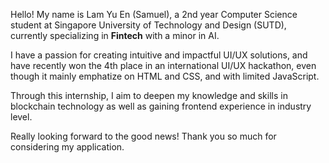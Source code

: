 Hello! My name is Lam Yu En (Samuel), a 2nd year Computer Science student at Singapore University of Technology and Design (SUTD), currently specializing in **Fintech** with a minor in AI. 

I have a passion for creating intuitive and impactful UI/UX solutions, and have recently won the 4th place in an international UI/UX hackathon, even though it mainly emphatize on HTML and CSS, and with limited JavaScript. 

Through this internship, I aim to deepen my knowledge and skills in blockchain technology as well as gaining frontend experience in industry level. 

Really looking forward to the good news! Thank you so much for considering my application.

